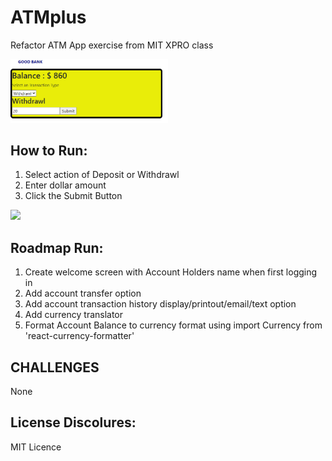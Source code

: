 # ATMplus
Refactor ATM App exercise from MIT XPRO class
<!--Expanded upon by Philip Case based on an MIT XPro class exercise August 2022-->


<img src="./ATMplus.png" style="max-width: 50%;">

<h2>How to Run:</h2>

1. Select action of Deposit or Withdrawl
2. Enter dollar amount
3. Click the Submit Button



<img src="./ATMplus" width="700">
<h2>Roadmap Run:</h2>

1. Create welcome screen with Account Holders name when first logging in
2. Add account transfer option
3. Add account transaction history display/printout/email/text option
4. Add currency translator
5. Format Account Balance to currency format using  import Currency from 'react-currency-formatter'

<h2> CHALLENGES</h2>
None


<h2>License Discolures:</h2>
MIT Licence
